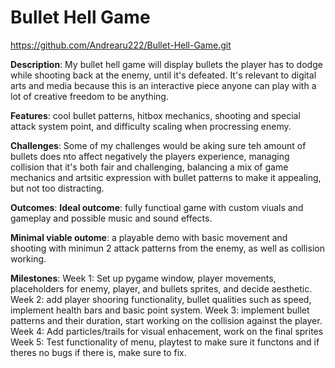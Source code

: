 # Bullet Hell Game
https://github.com/Andrearu222/Bullet-Hell-Game.git

**Description**: My bullet hell game will display bullets the player has to dodge while shooting back at the enemy, until it's defeated. It's relevant to digital arts and media because this is an interactive piece anyone can play with a lot of creative freedom to be anything.

**Features**: cool bullet patterns, hitbox mechanics, shooting and special attack system point, and difficulty scaling when procressing enemy.

**Challenges**: Some of my challenges would be aking sure teh amount of bullets does nto affect negatively the players experience, managing collision that it's both fair and challenging, balancing a mix of game mechanics and artsitic expression with bullet patterns to make it appealing, but not too distracting.

**Outcomes**:
**Ideal outcome**: fully functioal game with custom viuals and gameplay and possible music and sound effects.

**Minimal viable outome**: a playable demo with basic movement and shooting with minimun 2 attack patterns from the enemy, as well as collision working.

**Milestones**:
Week 1: Set up pygame window, player movements, placeholders for enemy, player, and bullets sprites, and decide aesthetic.
Week 2: add player shooring functionality, bullet qualities such as speed, implement health bars and basic point system.
Week 3: implement bullet patterns and their duration, start working on the collision against the player.
Week 4: Add particles/trails for visual enhacement, work on the final sprites
Week 5: Test functionality of menu, playtest to make sure it functons and if theres no bugs if there is, make sure to fix.

